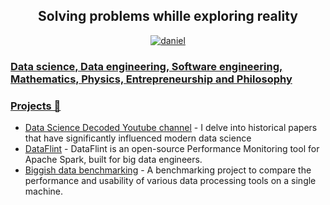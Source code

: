 <h2 align="center">Solving problems whille exploring reality </h2>
<p align="center"> <a href="https://www.linkedin.com/in/daniel-aronovich/" target="blank"><img src="https://img.shields.io/badge/LinkedIn-0077B5?style=for-the-badge&logo=linkedin&logoColor=white" alt="daniel"  </p>


### Data science, Data engineering, Software engineering, Mathematics, Physics, Entrepreneurship and Philosophy




### Projects 🐾


- [Data Science Decoded Youtube channel](https://www.youtube.com/@Datasciencedecodedhistory) - I delve into historical papers that have significantly influenced modern data science
- [DataFlint](https://github.com/dataflint/spark) - DataFlint is an open-source Performance Monitoring tool for Apache Spark, built for big data engineers.
- [Biggish data benchmarking](https://github.com/DanielAronovich/biggish-data-benchmarking) - A benchmarking project to compare the performance and usability of various data processing tools on a single machine.
